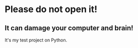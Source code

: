 # Please do not open it!
## It can damage your computer and brain!
It's my test project on Python.


